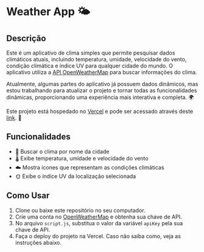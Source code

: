 # Weather App 🌤️

## Descrição

Este é um aplicativo de clima simples que permite pesquisar dados climáticos atuais, incluindo temperatura, umidade, velocidade do vento, condição climática e índice UV para qualquer cidade do mundo. O aplicativo utiliza a [API OpenWeatherMap](https://openweathermap.org/api) para buscar informações do clima.

Atualmente, algumas partes do aplicativo já possuem dados dinâmicos, mas estou trabalhando para atualizar o projeto e tornar todas as funcionalidades dinâmicas, proporcionando uma experiência mais interativa e completa. 🌍

Este projeto está hospedado no [Vercel](https://vercel.com) e pode ser acessado através deste [link](https://weather-app-six-beta-66.vercel.app/). 🚀

## Funcionalidades

- 🌆 Buscar o clima por nome da cidade
- 🌡️ Exibe temperatura, umidade e velocidade do vento
- ☁️ Mostra ícones que representam as condições climáticas
- 🌞 Exibe o índice UV da localização selecionada

## Como Usar

1. Clone ou baixe este repositório no seu computador.
2. Crie uma conta no [OpenWeatherMap](https://openweathermap.org/api) e obtenha sua chave de API.
3. No arquivo `script.js`, substitua o valor da variável `apiKey` pela sua chave de API.
4. Faça o deploy do projeto na Vercel. Caso não saiba como, veja as instruções abaixo.
